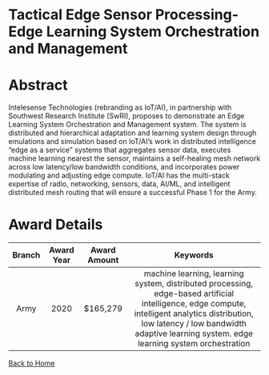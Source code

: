 
Tactical Edge Sensor Processing- Edge Learning System Orchestration and Management
==================================================================================

# Abstract


Intelesense Technologies (rebranding as IoT/AI), in partnership with Southwest Research Institute (SwRI), proposes to demonstrate an Edge Learning System Orchestration and Management system. The system is distributed and hierarchical adaptation and learning system design through emulations and simulation based on IoT/AI’s work in distributed intelligence “edge as a service” systems that aggregates sensor data, executes machine learning nearest the sensor, maintains a self-healing mesh network across low latency/low bandwidth conditions, and incorporates power modulating and adjusting edge compute. IoT/AI has the multi-stack expertise of radio, networking, sensors, data, AI/ML, and intelligent distributed mesh routing that will ensure a successful Phase 1 for the Army.  

# Award Details

|Branch|Award Year|Award Amount|Keywords|
| :---: | :---: | :---: | :---: |
|Army|2020|$165,279|machine learning, learning system, distributed processing, edge-based artificial intelligence, edge compute, intelligent analytics distribution, low latency / low bandwidth adaptive learning system. edge learning system orchestration|
  
  


[Back to Home](https://github.com/chrischow/dod_sbir_awards/Reports/CC/#1061)